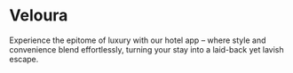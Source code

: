 # Veloura
Experience the epitome of luxury with our hotel app – where style and convenience blend effortlessly, turning your stay into a laid-back yet lavish escape.
